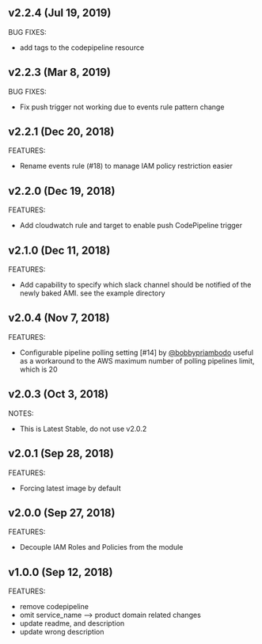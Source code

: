 ## v2.2.4 (Jul 19, 2019)

BUG FIXES:

* add tags to the codepipeline resource

## v2.2.3 (Mar 8, 2019)

BUG FIXES:

* Fix push trigger not working due to events rule pattern change

## v2.2.1 (Dec 20, 2018)

FEATURES:

* Rename events rule (#18) to manage IAM policy restriction easier

## v2.2.0 (Dec 19, 2018)

FEATURES:

* Add cloudwatch rule and target to enable push CodePipeline trigger

## v2.1.0 (Dec 11, 2018)

FEATURES:

* Add capability to specify which slack channel should be notified of the newly baked AMI. see the example directory

## v2.0.4 (Nov 7, 2018)

FEATURES:

* Configurable pipeline polling setting [#14] by [@bobbypriambodo](https://github.com/bobbypriambodo) useful as a workaround to the AWS maximum number of polling pipelines limit, which is 20

## v2.0.3 (Oct 3, 2018)

NOTES:

* This is Latest Stable, do not use v2.0.2

## v2.0.1 (Sep 28, 2018)

FEATURES:

* Forcing latest image by default

## v2.0.0 (Sep 27, 2018)

FEATURES:

* Decouple IAM Roles and Policies from the module

## v1.0.0 (Sep 12, 2018)

FEATURES:

* remove codepipeline
* omit service_name --> product domain related changes
* update readme, and description
* update wrong description
